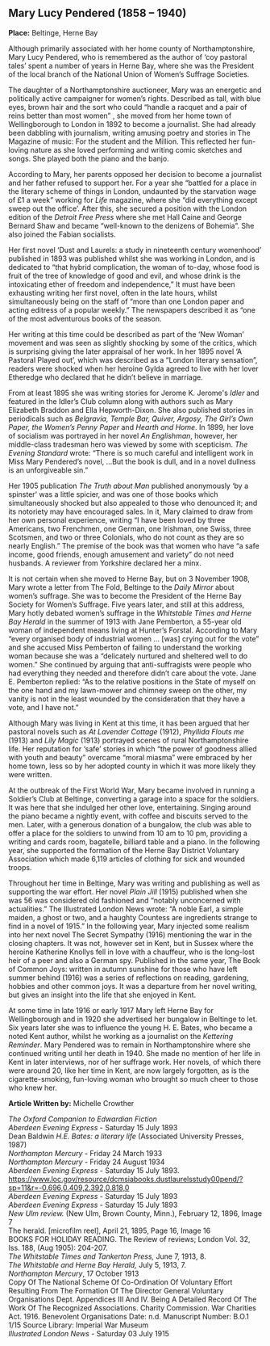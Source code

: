 ## Mary Lucy Pendered (1858 – 1940)

**Place:** Beltinge, Herne Bay

Although primarily associated with her home county of Northamptonshire, Mary Lucy Pendered, who is remembered as the author of ‘coy pastoral tales’  spent a number of years in Herne Bay, where she was the President of the local branch of the National Union of Women’s Suffrage Societies.  

The daughter of a Northamptonshire auctioneer, Mary was an energetic and politically active campaigner for women’s rights. Described as tall, with blue eyes, brown hair and the sort who could “handle a racquet and a pair of reins better than most women” , she moved from her home town of Wellingborough to London in 1892 to become a journalist.  She had already been dabbling with journalism, writing amusing poetry and stories in The Magazine of music: For the student and the Million. This reflected her fun-loving nature as she loved performing and writing comic sketches and songs. She played both the piano and the banjo.

According to Mary, her parents opposed her decision to become a journalist and her father refused to support her. For a year she “battled for a place in the literary scheme of things in London, undaunted by the starvation wage of £1 a week”  working for _Life_ magazine, where she “did everything except sweep out the office’.  After this, she secured a position with the London edition of the _Detroit Free Press_ where she met Hall Caine and George Bernard Shaw and became “well-known to the denizens of Bohemia”.  She also joined the Fabian socialists. 

Her first novel ‘Dust and Laurels: a study in nineteenth century womenhood’ published in 1893 was published whilst she was working in London, and is dedicated to “that hybrid complication, the woman of to-day, whose food is fruit of the tree of knowledge of good and evil, and whose drink is the intoxicating ether of freedom and independence,”  It must have been exhausting writing her first novel, often in the late hours, whilst simultaneously being on the staff of “more than one London paper and acting editress of a popular weekly.”   The newspapers described it as “one of the most adventurous books of the season.  

Her writing at this time could be described as part of the ‘New Woman’ movement and was seen as slightly shocking by some of the critics, which is surprising giving the later appraisal of her work.   In her 1895 novel ‘A Pastoral Played out’, which was described as a “London literary sensation”, readers were shocked when her heroine Gylda agreed to live with her lover Etheredge who declared that he didn’t believe in marriage. 

From at least 1895 she was writing stories for Jerome K. Jerome's _Idler_ and featured in the Idler’s Club column along with authors such as Mary Elizabeth Braddon and Ella Hepworth-Dixon. She also published stories in periodicals such as _Belgravia, Temple Bar, Quiver, Argosy, The Girl’s Own Paper, the Women’s Penny Paper_ and _Hearth and Home_.
In 1899, her love of socialism was portrayed in her novel _An Englishman_, however, her middle-class tradesman hero was viewed by some with scepticism. _The Evening Standard_ wrote: “There is so much careful and intelligent work in Miss Mary Pendered’s novel, …But the book is dull, and in a novel dullness is an unforgiveable sin.”

Her 1905 publication _The Truth about Man_ published anonymously ‘by a spinster’ was a little spicier, and was one of those books which simultaneously shocked but also appealed to those who denounced it; and its notoriety may have encouraged sales.  In it, Mary claimed to draw from her own personal experience, writing “I have been loved by three Americans, two Frenchmen, one German, one Irishman, one Swiss, three Scotsmen, and two or three Colonials, who do not count as they are so nearly English.”   The premise of the book was that women who have “a safe income, good friends, enough amusement and variety” do not need husbands. A reviewer from Yorkshire declared her a minx.

It is not certain when she moved to Herne Bay, but on 3 November 1908, Mary wrote a letter from The Fold, Beltinge to the _Daily Mirror_ about women’s suffrage. She was to become the President of the Herne Bay Society for Women’s Suffrage. Five years later, and still at this address, Mary hotly debated women’s suffrage in the _Whitstable Times and Herne Bay Herald_ in the summer of 1913 with Jane Pemberton, a 55-year old woman of independent means living at Hunter’s Forstal. According to Mary “every organised body of industrial women … [was] crying out for the vote” and she accused Miss Pemberton of failing to understand the working woman because she was a “delicately nurtured and sheltered well to do women.”  She continued by arguing that anti-suffragists were people who had everything they needed and therefore didn’t care about the vote. Jane E. Pemberton replied: “As to the relative positions in the State of myself on the one hand and my lawn-mower and chimney sweep on the other, my vanity is not in the least wounded by the consideration that they have a vote, and I have not.”  

Although Mary was living in Kent at this time, it has been argued that her pastoral novels such as _At Lavender Cottage_ (1912), _Phyllida Flouts me_ (1913) and _Lily Magic_ (1913) portrayed scenes of rural Northamptonshire life. Her reputation for ‘safe’ stories in which “the power of goodness allied with youth and beauty” overcame “moral miasma” were embraced by her home town, less so by her adopted county in which it was more likely they were written.  

At the outbreak of the First World War, Mary became involved in running a Soldier’s Club at Beltinge, converting a garage into a space for the soldiers. It was here that she indulged her other love, entertaining. Singing around the piano became a nightly event, with coffee and biscuits served to the men. Later, with a generous donation of a bungalow, the club was able to offer a place for the soldiers to unwind from 10 am to 10 pm, providing a writing and cards room, bagatelle, billiard table and a piano.  In the following year, she supported the formation of the Herne Bay District Voluntary Association which made 6,119 articles of clothing for sick and wounded troops.    

Throughout her time in Beltinge, Mary was writing and publishing as well as supporting the war effort. Her novel _Plain Jill_ (1915) published when she was 56 was considered old fashioned and “notably unconcerned with actualities.”  The Illustrated London News wrote: “A noble Earl, a simple maiden, a ghost or two, and a haughty Countess are ingredients strange to find in a novel of 1915.” In the following year, Mary injected some realism into her next novel The Secret Sympathy (1916) mentioning the war in the closing chapters.  It was not, however set in Kent, but in Sussex where the heroine Katherine Knollys fell in love with a chauffeur, who is the long-lost heir of a peer and also a German spy. Published in the same year, The Book of Common Joys: written in autumn sunshine for those who have left summer behind (1916) was a series of reflections on reading, gardening, hobbies and other common joys.  It was a departure from her novel writing, but gives an insight into the life that she enjoyed in Kent.

At some time in late 1916 or early 1917 Mary left Herne Bay for Wellingborough and in 1920 she advertised her bungalow in Beltinge to let. Six years later she was to influence the young H. E. Bates, who became a noted Kent author, whilst he working as a journalist on the _Kettering Reminder_. Mary Pendered was to remain in Northamptonshire where she continued writing until her death in 1940.  She made no mention of her life in Kent in later interviews, nor of her suffrage work. Her novels, of which there were around 20, like her time in Kent, are now largely forgotten, as is the cigarette-smoking, fun-loving woman who brought so much cheer to those who knew her.

**Article Written by:** Michelle Crowther


  _The Oxford Companion to Edwardian Fiction_   
  _Aberdeen Evening Express_ - Saturday 15 July 1893   
  Dean Baldwin _H.E. Bates: a literary life_ (Associated University Presses, 1987)   
  _Northampton Mercury_ - Friday 24 March 1933   
  _Northampton Mercury_ - Friday 24 August 1934   
  _Aberdeen Evening Express_ - Saturday 15 July 1893.   
  https://www.loc.gov/resource/dcmsiabooks.dustlaurelsstudy00pend/?sp=11&r=-0.696,0.409,2.392,0.818,0   
  _Aberdeen Evening Express_ - Saturday 15 July 1893   
  _Aberdeen Evening Express_ - Saturday 15 July 1893   
  _New Ulm review._ (New Ulm, Brown County, Minn.), February 12, 1896, Image 7   
  The herald. [microfilm reel], April 21, 1895, Page 16, Image 16   
  BOOKS FOR HOLIDAY READING. The Review of reviews; London Vol. 32, Iss. 188,  (Aug 1905): 204-207.   
  _The Whitstable Times and Tankerton Press,_ June 7, 1913, 8.   
  _The Whitstable and Herne Bay Herald,_ July 5, 1913, 7.   
  _Northampton Mercury_, 17 October 1913   
  Copy Of The National Scheme Of Co-Ordination Of Voluntary Effort Resulting From The Formation Of The Director General Voluntary Organisations Dept. Appendices III And IV. Being A Detailed Record Of The Work Of The Recognized Associations. Charity Commission. War Charities Act. 1916. Benevolent Organisations Date: n.d. Manuscript Number: B.O.1 1/15 Source Library: Imperial War Museum   
 _Illustrated London News_ - Saturday 03 July 1915   


